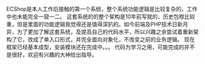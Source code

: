 ECShop是本人工作后接触的第一个系统，整个系统功能逻辑是比较复杂的，工作中也未能完全一窥一二。
这套系统的的整个架构是10年前写就的，历史包袱比较重，但是里面的功能逻辑我觉得还是值得深扒的。如今前端及PHP技术日新月异，为了更加了解这套系统，及提高自己的代码水平，所以兴趣之余尝试着重新架构了它，改成了单入口形式，并完全面向对象化，不改变之前的业务逻辑。
现在框架已经基本成型，安装模块还在完成中。。。
代码为学习之用，可能完成的并不是很好，欢迎有兴趣的大神给出指导。